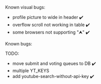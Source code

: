Known visual bugs:
- profile picture to wide in header ✔️
- overflow scroll not working in table ✔️
- some browsers not supporting "⮝" ✔️

Known bugs:

TODO:
- move submit and voting queues to DB ✔️
- multiple YT_KEYS
- add youtube-search-without-api-key ✔️
